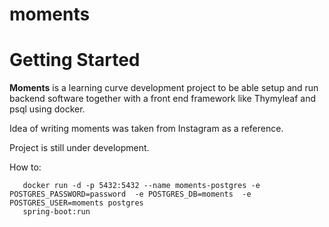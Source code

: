 # moments

# Getting Started

**Moments** is a learning curve development project to be able setup and run backend software 
together with a front end  framework like Thymyleaf and psql using docker.

Idea of writing moments was taken from Instagram as a reference.

Project is still under development.

How to:

       docker run -d -p 5432:5432 --name moments-postgres -e POSTGRES_PASSWORD=password  -e POSTGRES_DB=moments  -e POSTGRES_USER=moments postgres
       spring-boot:run
